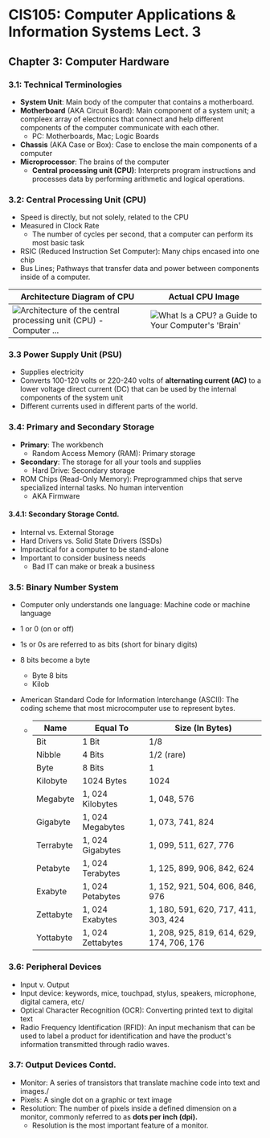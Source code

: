 # CIS105: Computer Applications & Information Systems Lect. 3

## Chapter 3: Computer Hardware

### 3.1: Technical Terminologies

- **System Unit**: Main body of the computer that contains a motherboard.
- **Motherboard** (AKA Circuit Board): Main component of a system unit; a compleex array of electronics that connect and help different components of the computer communicate with each other.
  - PC: Motherboards, Mac; Logic Boards
- **Chassis** (AKA Case or Box): Case to enclose the main components of a computer
- **Microprocessor**: The brains of the computer
  - **Central processing unit (CPU)**: Interprets program instructions and processes data by performing arithmetic and logical operations.

### 3.2: Central Processing Unit (CPU)

- Speed is directly, but not solely, related to the CPU
- Measured in Clock Rate
  - The number of cycles per second, that a computer can perform its most basic task
- RSIC (Reduced Instruction Set Computer): Many chips encased into one chip
- Bus Lines; Pathways that transfer data and power between components inside of a computer.

| Architecture Diagram of CPU                                  | Actual CPU Image                                             |
| ------------------------------------------------------------ | ------------------------------------------------------------ |
| ![Architecture of the central processing unit (CPU) - Computer ...](https://computersciencewiki.org/images/1/1a/Cpu_diagram.png) | ![What Is a CPU? a Guide to Your Computer's 'Brain'](https://i.insider.com/60402d8eb46d720018b04c1f?width=700) |

### 3.3 Power Supply Unit (PSU)

- Supplies electricity
- Converts 100-120 volts or 220-240 volts of **alternating current (AC)** to a lower voltage direct current (DC) that can be used by the internal components of the system unit
- Different currents used in different parts of the world.

### 3.4: Primary and Secondary Storage

- **Primary**: The workbench
  - Random Access Memory (RAM): Primary storage
- **Secondary**: The storage for all your tools and supplies
  - Hard Drive: Secondary storage
- ROM Chips (Read-Only Memory): Preprogrammed chips that serve specialized internal tasks. No human intervention
  - AKA Firmware

#### 3.4.1: Secondary Storage Contd.

- Internal vs. External Storage
- Hard Drivers vs. Solid State Drivers (SSDs)
- Impractical for a computer to be stand-alone
- Important to consider business needs
  - Bad IT can make or break a business

### 3.5: Binary Number System

- Computer only understands one language: Machine code or machine language

- 1 or 0 (on or off)

- 1s or 0s are referred to as bits (short for binary digits)

- 8 bits become a byte

  - Byte 8 bits
  - Kilob

- American Standard Code for Information Interchange (ASCII): The coding scheme that most microcomputer use to represent bytes.

  - | Name      | Equal To          | Size (In Bytes)                           |
    | --------- | ----------------- | ----------------------------------------- |
    | Bit       | 1 Bit             | 1/8                                       |
    | Nibble    | 4 Bits            | 1/2 (rare)                                |
    | Byte      | 8 Bits            | 1                                         |
    | Kilobyte  | 1024 Bytes        | 1024                                      |
    | Megabyte  | 1, 024 Kilobytes  | 1, 048, 576                               |
    | Gigabyte  | 1, 024 Megabytes  | 1, 073, 741, 824                          |
    | Terrabyte | 1, 024 Gigabytes  | 1, 099, 511, 627, 776                     |
    | Petabyte  | 1, 024 Terabytes  | 1, 125, 899, 906, 842, 624                |
    | Exabyte   | 1, 024 Petabytes  | 1, 152, 921, 504, 606, 846, 976           |
    | Zettabyte | 1, 024 Exabytes   | 1, 180, 591, 620, 717, 411, 303, 424      |
    | Yottabyte | 1, 024 Zettabytes | 1, 208, 925, 819, 614, 629, 174, 706, 176 |

### 3.6: Peripheral Devices

- Input v. Output
- Input device: keywords, mice, touchpad, stylus, speakers, microphone, digital camera, etc/
- Optical Character Recognition (OCR): Converting printed text to digital text
- Radio Frequency Identification (RFID): An input mechanism that can be used to label a product for identification and have the product's information transmitted through radio waves.

### 3.7: Output Devices Contd.

- Monitor: A series of  transistors that translate machine code into text and images./
- Pixels: A single dot on a graphic or text image
- Resolution: The number of pixels inside a defined dimension on a monitor, commonly referred to as **dots per inch (dpi).**
  - Resolution is the most important feature of a monitor.